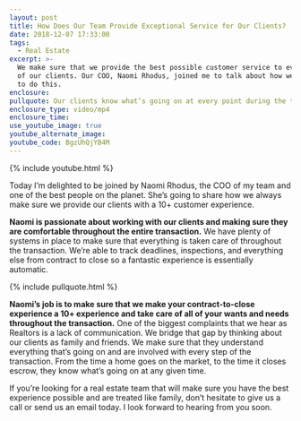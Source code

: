 ```yaml
---
layout: post
title: How Does Our Team Provide Exceptional Service for Our Clients?
date: 2018-12-07 17:33:00
tags:
  - Real Estate
excerpt: >-
  We make sure that we provide the best possible customer service to every one
  of our clients. Our COO, Naomi Rhodus, joined me to talk about how we’re able
  to do this.
enclosure:
pullquote: Our clients know what’s going on at every point during the transaction.
enclosure_type: video/mp4
enclosure_time:
use_youtube_image: true
youtube_alternate_image:
youtube_code: BgzUhQjYB4M
---
```


{% include youtube.html %}

Today I’m delighted to be joined by Naomi Rhodus, the COO of my team and one of the best people on the planet. She’s going to share how we always make sure we provide our clients with a 10+ customer experience.

**Naomi is passionate about working with our clients and making sure they are comfortable throughout the entire transaction.** We have plenty of systems in place to make sure that everything is taken care of throughout the transaction. We’re able to track deadlines, inspections, and everything else from contract to close so a fantastic experience is essentially automatic.

{% include pullquote.html %}

**Naomi’s job is to make sure that we make your contract-to-close experience a 10+ experience and take care of all of your wants and needs throughout the transaction.** One of the biggest complaints that we hear as Realtors is a lack of communication. We bridge that gap by thinking about our clients as family and friends. We make sure that they understand everything that’s going on and are involved with every step of the transaction. From the time a home goes on the market, to the time it closes escrow, they know what’s going on at any given time.

If you’re looking for a real estate team that will make sure you have the best experience possible and are treated like family, don’t hesitate to give us a call or send us an email today. I look forward to hearing from you soon.
